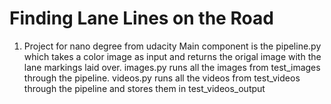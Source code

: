 # **Finding Lane Lines on the Road** 
1. Project for nano degree from udacity
Main component is the pipeline.py which takes a color image as input and returns the origal image with the lane markings laid over.
images.py runs all the images from test_images through the pipeline.
videos.py runs all the videos from test_videos through the pipeline and stores them in test_videos_output
